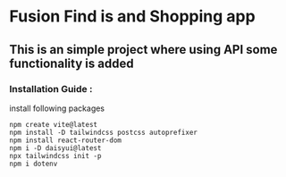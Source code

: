 # Fusion Find is and Shopping app 
## This is an simple project where using API some functionality is added

### Installation Guide :
install following packages
```
npm create vite@latest
npm install -D tailwindcss postcss autoprefixer
npm install react-router-dom
npm i -D daisyui@latest
npx tailwindcss init -p
npm i dotenv
```

